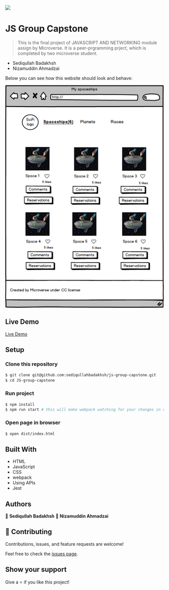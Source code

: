 ![](https://img.shields.io/badge/Microverse-blueviolet)

# JS Group Capstone

> This is the final project of JAVASCRIPT AND NETWORKING module assign by Microverse. It is a peer-prgramming prject, which is completed by two microverse student.
- Sediqullah Badakhsh
- Nizamuddin Ahmadzai

Below you can see how this website should look and behave:

![Home Page](src/images/Home.png)

## Live Demo

[Live Demo](https://sediqullahbadakhsh.github.io/js-group-capstone/)

## Setup

### Clone this repository

```bash
$ git clone git@github.com:sediqullahbadakhsh/js-group-capstone.git
$ cd JS-group-capstone
```

### Run project

```bash
$ npm install
$ npm run start # this will make webpack watching for your changes in code
```

### Open page in browser

```bash
$ open dist/index.html
```

## Built With

- HTML
- JavaScript
- CSS
- webpack
- Using APIs
- Jest

## Authors

👤 **Sediqullah Badakhsh**
👤 **Nizamuddin Ahmadzai**

## 🤝 Contributing

Contributions, issues, and feature requests are welcome!

Feel free to check the [issues page](https://github.com/sediqullahbadakhsh/js-group-capstone/issues).

## Show your support

Give a ⭐️ if you like this project!
